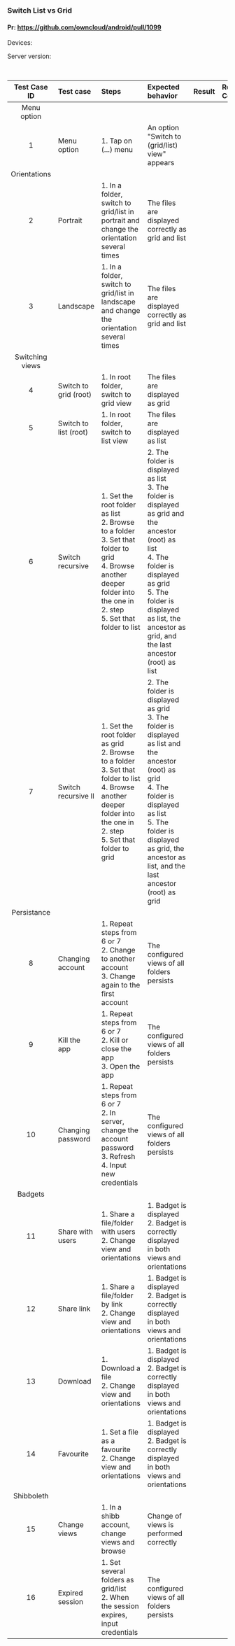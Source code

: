 ### Switch List vs Grid

#### Pr: https://github.com/owncloud/android/pull/1099

Devices: 

Server version: 

<br>

Test Case ID | Test case   | Steps| Expected behavior | Result | Related Comments
|:----:|:------------- |:-------------|:------------|:-------------:|:----------
Menu option|
1|Menu option|1. Tap on (...) menu| An option "Switch to (grid/list) view" appears
Orientations|
2|Portrait| 1. In a folder, switch to grid/list in portrait and change the orientation several times|The files are displayed correctly as grid and list
3|Landscape| 1. In a folder, switch to grid/list in landscape and change the orientation several times|The files are displayed correctly as grid and list
Switching views|
4|Switch to grid (root)| 1. In root folder, switch to grid view |The files are displayed as grid
5|Switch to list (root)| 1. In root folder, switch to list view |The files are displayed as list
6|Switch recursive| 1. Set the root folder as list<br>2. Browse to a folder<br>3. Set that folder to grid<br>4. Browse another deeper folder into the one in 2. step<br>5. Set that folder to list |2. The folder is displayed as list<br> 3. The folder is displayed as grid and the ancestor (root) as list<br>4. The folder is displayed as grid <br>5. The folder is displayed as list, the ancestor as grid, and the last ancestor (root) as list
7|Switch recursive II| 1. Set the root folder as grid<br>2. Browse to a folder<br>3. Set that folder to list<br>4. Browse another deeper folder into the one in 2. step<br>5. Set that folder to grid |2. The folder is displayed as grid<br> 3. The folder is displayed as list and the ancestor (root) as grid<br>4. The folder is displayed as list <br>5. The folder is displayed as grid, the ancestor as list, and the last ancestor (root) as grid
Persistance|
8|Changing account|1. Repeat steps from 6 or 7<br>2. Change to another account<br>3. Change again to the first account<br>|The configured views of all folders persists 
9|Kill the app|1. Repeat steps from 6 or 7<br>2. Kill or close the app<br>3. Open the app<br>|The configured views of all folders persists 
10|Changing password|1. Repeat steps from 6 or 7<br>2. In server, change the account password<br>3. Refresh<br>4. Input new credentials<br>|The configured views of all folders persists 
Badgets|
11|Share with users|1. Share a file/folder with users<br>2. Change view and orientations<br>|1. Badget is displayed<br>2. Badget is correctly displayed in both views and orientations
12|Share link|1. Share a file/folder by link<br>2. Change view and orientations<br>|1. Badget is displayed<br>2. Badget is correctly displayed in both views and orientations
13|Download|1. Download a file<br>2. Change view and orientations<br>|1. Badget is displayed<br>2. Badget is correctly displayed in both views and orientations
14|Favourite|1. Set a file as a favourite<br>2. Change view and orientations<br>|1. Badget is displayed<br>2. Badget is correctly displayed in both views and orientations
Shibboleth|
15|Change views|1. In a shibb account, change views and browse|Change of views is performed correctly
16|Expired session|1. Set several folders as grid/list<br>2. When the session expires, input credentials|The configured views of all folders persists


